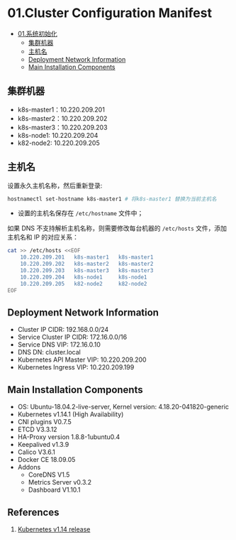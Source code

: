 # 01.Cluster Configuration Manifest

<!-- TOC -->
 - [01.系统初始化](#01系统初始化)
   - [集群机器](#集群机器)
   - [主机名](#主机名)
   - [Deployment Network Information](#Deployment-Network-Information)
   - [Main Installation Components](#Main-Installation-Components)
<!-- /TOC -->

## 集群机器
+ k8s-master1：10.220.209.201
+ k8s-master2：10.220.209.202
+ k8s-master3：10.220.209.203
+ k8s-node1:   10.220.209.204
+ k82-node2:   10.220.209.205

## 主机名
设置永久主机名称，然后重新登录:
``` bash
hostnamectl set-hostname k8s-master1 # 将k8s-master1 替换为当前主机名
```
+ 设置的主机名保存在 `/etc/hostname` 文件中；

如果 DNS 不支持解析主机名称，则需要修改每台机器的 `/etc/hosts` 文件，添加主机名和 IP 的对应关系：
``` bash
cat >> /etc/hosts <<EOF
    10.220.209.201   k8s-master1   k8s-master1
    10.220.209.202   k8s-master2   k8s-master2
    10.220.209.203   k8s-master3   k8s-master3
    10.220.209.204   k8s-node1     k8s-node1
    10.220.209.205   k82-node2     k82-node2
EOF
```
## Deployment Network Information
+ Cluster IP CIDR: 192.168.0.0/24
+ Service Cluster IP CIDR: 172.16.0.0/16
+ Service DNS VIP: 172.16.0.10
+ DNS DN: cluster.local
+ Kubernetes API Master VIP: 10.220.209.200
+ Kubernetes Ingress VIP: 10.220.209.199

## Main Installation Components
+ OS: Ubuntu-18.04.2-live-server, Kernel version: 4.18.20-041820-generic
+ Kubernetes v1.14.1 (High Availability)
+ CNI plugins V0.7.5
+ ETCD V3.3.12
+ HA-Proxy version 1.8.8-1ubuntu0.4
+ Keepalived v1.3.9
+ Calico V3.6.1
+ Docker CE 18.09.05
+ Addons
  - CoreDNS V1.5
  - Metrics Server v0.3.2
  - Dashboard V1.10.1


## References
1. [Kubernetes v1.14 release](https://github.com/kubernetes/kubernetes/blob/master/CHANGELOG-1.14.md#downloads-for-v1141)
